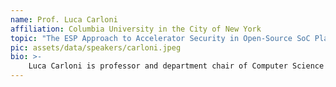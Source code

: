 ```yaml
---
name: Prof. Luca Carloni
affiliation: Columbia University in the City of New York
topic: "The ESP Approach to Accelerator Security in Open-Source SoC Platforms"
pic: assets/data/speakers/carloni.jpeg
bio: >-
    Luca Carloni is professor and department chair of Computer Science at Columbia University in the City of New York, where he leads the System-Level Design Group. He holds a Laurea Degree Summa cum Laude in Electronics Engineering from the University of Bologna, Italy, and MS in Engineering from the University of California at Berkeley, and a PhD in Electrical Engineering and Computer Sciences from the University of California at Berkeley. Luca received the Faculty Early Career Development (CAREER) Award from the National Science Foundation in 2006, was selected as an Alfred P. Sloan Research Fellow in 2008, received the ONR Young Investigator Award in 2010 and the IEEE CEDA Early Career Award in 2012. Luca is an IEEE Fellow (class of 2017). His research interests include heterogeneous computing, system-on-chip platforms, computer-aided design, embedded systems, and open-source hardware. Luca coauthored over one hundred and eighty refereed papers in these areas. The System-Level Design Group has made several research contributions available in the public domain, including in particular ESP, the open-source system-on-chip platform. 
---
```


